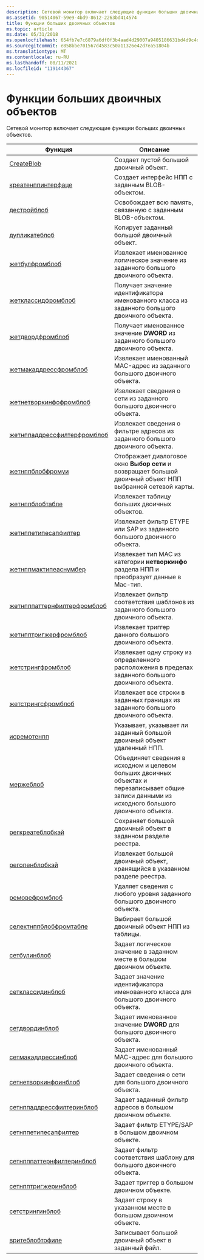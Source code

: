 ```yaml
---
description: Сетевой монитор включает следующие функции больших двоичных объектов.
ms.assetid: 90514067-59e9-4bd9-8612-2263bd414574
title: Функции больших двоичных объектов
ms.topic: article
ms.date: 05/31/2018
ms.openlocfilehash: 654fb7e7c6879a6df0f3b4aad4d29007a9405186631bd4d9c4dc1a24e606eb33
ms.sourcegitcommit: e858bbe701567d4583c50a11326e42d7ea51804b
ms.translationtype: MT
ms.contentlocale: ru-RU
ms.lasthandoff: 08/11/2021
ms.locfileid: "119144367"
---
```

# <a name="blob-functions"></a>Функции больших двоичных объектов

Сетевой монитор включает следующие функции больших двоичных объектов.



| Функция                                                       | Описание                                                                                                                      |
|----------------------------------------------------------------|----------------------------------------------------------------------------------------------------------------------------------|
| [CreateBlob](createblob.md)                                   | Создает пустой большой двоичный объект.                                                                                                           |
| [креатенппинтерфаце](createnppinterface.md)                   | Создает интерфейс НПП с заданным BLOB-объектом.                                                                                      |
| [дестройблоб](destroyblob.md)                                 | Освобождает всю память, связанную с заданным BLOB-объектом.                                                                                   |
| [дупликатеблоб](duplicateblob.md)                             | Копирует заданный большой двоичный объект.                                                                                                             |
| [жетбулфромблоб](getboolfromblob.md)                         | Извлекает именованное логическое значение из заданного большого двоичного объекта.                                                                             |
| [жетклассидфромблоб](getclassidfromblob.md)                   | Получает значение идентификатора именованного класса из заданного большого двоичного объекта.                                                                    |
| [жетдвордфромблоб](getdwordfromblob.md)                       | Получает именованное значение **DWORD** из заданного большого двоичного объекта.                                                                           |
| [жетмакаддрессфромблоб](getmacaddressfromblob.md)             | Извлекает именованный MAC-адрес из заданного большого двоичного объекта.                                                                               |
| [жетнетворкинфофромблоб](getnetworkinfofromblob.md)           | Извлекает сведения о сети из заданного большого двоичного объекта.                                                                                 |
| [жетнппаддрессфилтерфромблоб](getnppaddressfilterfromblob.md) | Извлекает сведения о фильтре адресов из заданного большого двоичного объекта.                                                                          |
| [жетнппблобфромуи](getnppblobfromui.md)                       | Отображает диалоговое окно **Выбор сети** и возвращает большой двоичный объект НПП выбранной сетевой карты.                                       |
| [жетнппблобтабле](getnppblobtable.md)                         | Извлекает таблицу больших двоичных объектов.                                                                                                      |
| [жетнппетипесапфилтер](getnppetypesapfilter.md)               | Извлекает фильтр ETYPE или SAP из заданного большого двоичного объекта.                                                                                |
| [жетнппмактипеаснумбер](getnppmactypeasnumber.md)             | Извлекает тип MAC из категории **нетворкинфо** раздела НПП и преобразует данные в Mac-тип. |
| [жетнпппаттернфилтерфромблоб](getnpppatternfilterfromblob.md) | Извлекает фильтр соответствия шаблонов из заданного большого двоичного объекта.                                                                            |
| [жетнпптригжерфромблоб](getnpptriggerfromblob.md)             | Извлекает триггер данного большого двоичного объекта.                                                                                           |
| [жетстрингфромблоб](getstringfromblob.md)                     | Извлекает одну строку из определенного расположения в пределах заданного большого двоичного объекта.                                                          |
| [жетстрингсфромблоб](getstringsfromblob.md)                   | Извлекает все строки в заданных границах из заданного большого двоичного объекта.                                                          |
| [исремотенпп](isremotenpp.md)                                 | Указывает, указывает ли заданный большой двоичный объект удаленный НПП.                                                                         |
| [мержеблоб](mergeblob.md)                                     | Объединяет сведения в исходном и целевом больших двоичных объектах и перезаписывает общие записи данными из исходного большого двоичного объекта.                  |
| [регкреатеблобкэй](regcreateblobkey.md)                       | Сохраняет большой двоичный объект в заданном разделе реестра.                                                                                         |
| [регопенблобкэй](regopenblobkey.md)                           | Извлекает большой двоичный объект, хранящийся в указанном разделе реестра.                                                                               |
| [ремовефромблоб](removefromblob.md)                           | Удаляет сведения с любого уровня заданного большого двоичного объекта.                                                                              |
| [селектнппблобфромтабле](selectnppblobfromtable.md)           | Выбирает большой двоичный объект НПП из таблицы.                                                                                                |
| [сетбулинблоб](setboolinblob.md)                             | Задает логическое значение в заданном месте в большом двоичном объекте.                                                                        |
| [сетклассидинблоб](setclassidinblob.md)                       | Задает значение идентификатора именованного класса для большого двоичного объекта.                                                                                |
| [сетдвординблоб](setdwordinblob.md)                           | Задает именованное значение **DWORD** для большого двоичного объекта.                                                                                       |
| [сетмакаддрессинблоб](setmacaddressinblob.md)                 | Задает именованный MAC-адрес для большого двоичного объекта.                                                                                           |
| [сетнетворкинфоинблоб](setnetworkinfoinblob.md)               | Задает сведения о сети для большого двоичного объекта.                                                                                         |
| [сетнппаддрессфилтеринблоб](setnppaddressfilterinblob.md)     | Задает заданный фильтр адресов в большом двоичном объекте.                                                                                       |
| [сетнппетипесапфилтер](setnppetypesapfilter.md)               | Задает фильтр ETYPE/SAP в большом двоичном объекте.                                                                                             |
| [сетнпппаттернфилтеринблоб](setnpppatternfilterinblob.md)     | Задает фильтр соответствия шаблону для большого двоичного объекта.                                                                                        |
| [сетнпптригжеринблоб](setnpptriggerinblob.md)                 | Задает триггер в большом двоичном объекте.                                                                                                      |
| [сетстрингинблоб](setstringinblob.md)                         | Задает строку в указанном месте в большом двоичном объекте.                                                                               |
| [вритеблобтофиле](writeblobtofile.md)                         | Записывает большой двоичный объект в заданный файл.                                                                                                   |



 

 

 



